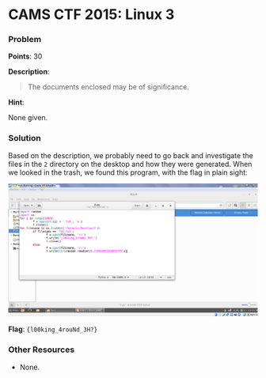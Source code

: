 # CAMS CTF 2015: Linux 3

### Problem

**Points**: 30

**Description**: 

> The documents enclosed may be of significance.

**Hint**: 

None given.

### Solution

Based on the description, we probably need to go back and investigate the files in the `2` directory on the desktop and how they were generated. When we looked in the trash, we found this program, with the flag in plain sight: 

![](source.png)

**Flag**: `{l00king_4rouNd_3H?}`

### Other Resources

* None.

